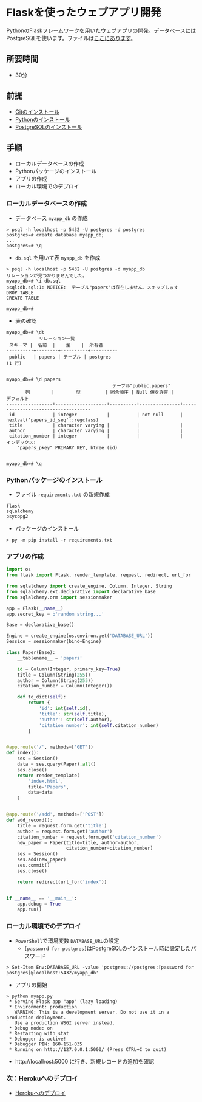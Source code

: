 # Flaskを使ったウェブアプリ開発

PythonのFlaskフレームワークを用いたウェブアプリの開発。データベースにはPostgreSQLを使います。ファイルは[ここにあります](./flask/)。

## 所要時間

- 30分

## 前提

- [Gitのインストール](pc-git.md)
- [Pythonのインストール](pc-python.md)
- [PostgreSQLのインストール](pc-postgresql.md)

## 手順

- ローカルデータベースの作成
- Pythonパッケージのインストール
- アプリの作成
- ローカル環境でのデプロイ

### ローカルデータベースの作成

- データベース `myapp_db` の作成

```
> psql -h localhost -p 5432 -U postgres -d postgres
postgres=# create database myapp_db;
...
postgres=# \q
```

- `db.sql` を用いて表 `myapp_db` を作成

```
> psql -h localhost -p 5432 -U postgres -d myapp_db
リレーションが見つかりませんでした。
myapp_db=# \i db.sql
psql:db.sql:1: NOTICE:  テーブル"papers"は存在しません、スキップします
DROP TABLE
CREATE TABLE

myapp_db=#
```

- 表の確認

```
myapp_db=# \dt
            リレーション一覧
 スキーマ |  名前  |    型    |  所有者
----------+--------+----------+----------
 public   | papers | テーブル | postgres
(1 行)


myapp_db=# \d papers
                                       テーブル"public.papers"
       列        |        型         | 照合順序 | Null 値を許容 |             デフォルト
-----------------+-------------------+----------+---------------+------------------------------------
 id              | integer           |          | not null      | nextval('papers_id_seq'::regclass)
 title           | character varying |          |               |
 author          | character varying |          |               |
 citation_number | integer           |          |               |
インデックス:
    "papers_pkey" PRIMARY KEY, btree (id)


myapp_db=# \q
```

### Pythonパッケージのインストール

- ファイル `requirements.txt` の新規作成

```
flask
sqlalchemy
psycopg2
```

- パッケージのインストール

```
> py -m pip install -r requirements.txt
```

### アプリの作成

```Python
import os
from flask import Flask, render_template, request, redirect, url_for

from sqlalchemy import create_engine, Column, Integer, String
from sqlalchemy.ext.declarative import declarative_base
from sqlalchemy.orm import sessionmaker

app = Flask(__name__)
app.secret_key = b'random string...'

Base = declarative_base()

Engine = create_engine(os.environ.get('DATABASE_URL'))
Session = sessionmaker(bind=Engine)

class Paper(Base):
    __tablename__ = 'papers'

    id = Column(Integer, primary_key=True)
    title = Column(String(255))
    author = Column(String(255))
    citation_number = Column(Integer())

    def to_dict(self):
        return {
            'id': int(self.id),
            'title': str(self.title),
            'author': str(self.author),
            'citation_number': int(self.citation_number)
        }


@app.route('/', methods=['GET'])
def index():
    ses = Session()
    data = ses.query(Paper).all()
    ses.close()
    return render_template(
        'index.html',
        title='Papers',
        data=data
    )


@app.route('/add', methods=['POST'])
def add_record():
    title = request.form.get('title')
    author = request.form.get('author')
    citation_number = request.form.get('citation_number')
    new_paper = Paper(title=title, author=author,
                      citation_number=citation_number)
    ses = Session()
    ses.add(new_paper)
    ses.commit()
    ses.close()

    return redirect(url_for('index'))


if __name__ == '__main__':
    app.debug = True
    app.run()
```

### ローカル環境でのデプロイ

- `PowerShell`で環境変数 `DATABASE_URL`の設定
  - `[password for postgres]`はPostgreSQLのインストール時に設定したパスワード

```
> Set-Item Env:DATABASE_URL -value 'postgres://postgres:[password for postgres]@localhost:5432/myapp_db'
```

- アプリの開始

```
> python myapp.py
 * Serving Flask app "app" (lazy loading)
 * Environment: production
   WARNING: This is a development server. Do not use it in a production deployment.
   Use a production WSGI server instead.
 * Debug mode: on
 * Restarting with stat
 * Debugger is active!
 * Debugger PIN: 160-151-035
 * Running on http://127.0.0.1:5000/ (Press CTRL+C to quit)
```

- http://localhost:5000 に行き、新規レコードの追加を確認

### 次：Herokuへのデプロイ

- [Herokuへのデプロイ](heroku-pc.md)
